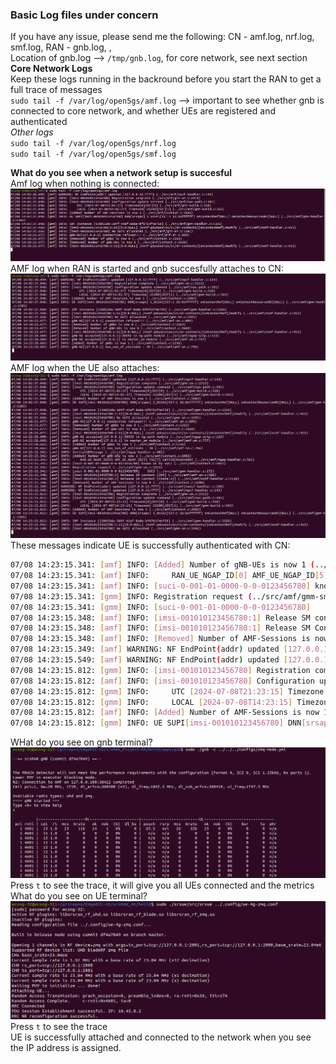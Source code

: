 ### Basic Log files under concern 
If you have any issue, please send me the following: CN - amf.log, nrf.log, smf.log, RAN - gnb.log, <your gnb config file>, <your UE config config file>  
Location of gnb.log --> ``/tmp/gnb.log``, for core network, see next section  
**Core Network Logs**   
Keep these logs running in the backround before you start the RAN to get a full trace of messages   
``sudo tail -f /var/log/open5gs/amf.log`` --> important to see whether gnb is connected to core network, and whether UEs are registered and authenticated  
*Other logs*  
``sudo tail -f /var/log/open5gs/nrf.log``  
``sudo tail -f /var/log/open5gs/smf.log``  

**What do you see when a network setup is succesful**  
Amf log when nothing is connected:
![Image 1](./images/amf-no-connections.png "This is image 1")
AMF log when RAN is started and gnb succesfully attaches to CN:
![Image 1](./images/amf-gnb-connected.png "This is image 1")
AMF log when the UE also attaches:
![Image 1](./images/amf-gnb-ue.png "This is image 1")
These messages indicate UE is successfully authenticated with CN:
```bash
07/08 14:23:15.341: [amf] INFO: [Added] Number of gNB-UEs is now 1 (../src/amf/context.c:2662)
07/08 14:23:15.341: [amf] INFO:     RAN_UE_NGAP_ID[0] AMF_UE_NGAP_ID[5] TAC[7] CellID[0x66c000] (../src/amf/ngap-handler.c:562)
07/08 14:23:15.341: [amf] INFO: [suci-0-001-01-0000-0-0-0123456780] known UE by SUCI (../src/amf/context.c:1842)
07/08 14:23:15.341: [gmm] INFO: Registration request (../src/amf/gmm-sm.c:1214)
07/08 14:23:15.341: [gmm] INFO: [suci-0-001-01-0000-0-0-0123456780]    SUCI (../src/amf/gmm-handler.c:172)
07/08 14:23:15.348: [amf] INFO: [imsi-001010123456780:1] Release SM context [204] (../src/amf/amf-sm.c:508)
07/08 14:23:15.348: [amf] INFO: [imsi-001010123456780:1] Release SM Context [state:31] (../src/amf/nsmf-handler.c:1130)
07/08 14:23:15.348: [amf] INFO: [Removed] Number of AMF-Sessions is now 0 (../src/amf/context.c:2690)
07/08 14:23:15.349: [amf] WARNING: NF EndPoint(addr) updated [127.0.0.11:7777] (../src/amf/nausf-handler.c:130)
07/08 14:23:15.549: [amf] WARNING: NF EndPoint(addr) updated [127.0.0.13:7777] (../src/amf/npcf-handler.c:143)
07/08 14:23:15.812: [gmm] INFO: [imsi-001010123456780] Registration complete (../src/amf/gmm-sm.c:2313)
07/08 14:23:15.812: [amf] INFO: [imsi-001010123456780] Configuration update command (../src/amf/nas-path.c:591)
07/08 14:23:15.812: [gmm] INFO:     UTC [2024-07-08T21:23:15] Timezone[0]/DST[0] (../src/amf/gmm-build.c:558)
07/08 14:23:15.812: [gmm] INFO:     LOCAL [2024-07-08T14:23:15] Timezone[-25200]/DST[1] (../src/amf/gmm-build.c:563)
07/08 14:23:15.812: [amf] INFO: [Added] Number of AMF-Sessions is now 1 (../src/amf/context.c:2683)
07/08 14:23:15.812: [gmm] INFO: UE SUPI[imsi-001010123456780] DNN[srsapn] S_NSSAI[SST:1 SD:0xffffff] smContextRef[NULL] smContextResourceURI[NULL] (../src/amf/gmm-handler.c:1285)
```
WHat do you see on gnb terminal?
![Image 1](./images/gnb-connected.png "This is image 1")
Press ``t`` to see the trace, it will give you all UEs connected and the metrics
What do you see on UE terminal?
![Image 2](./images/ue-conncted.png "This is image 2")
Press ``t`` to see the trace  
UE is successfully attached and connected to the network when you see the IP address is assigned.
